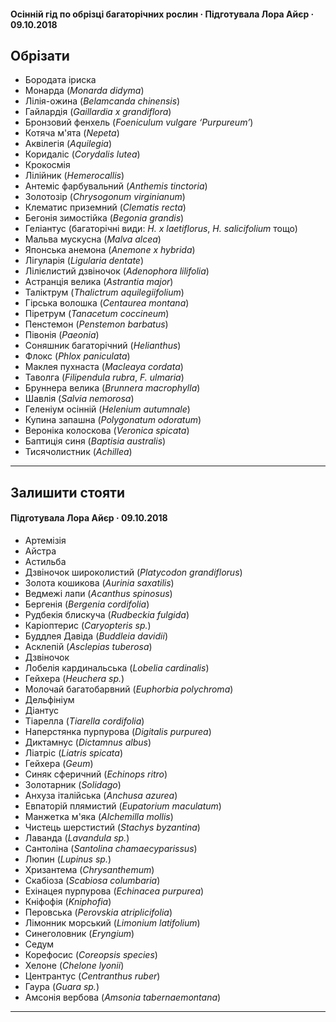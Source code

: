 #### Осінній гід по обрізці багаторічних рослин · Підготувала Лора Айєр · 09.10.2018

## Обрізати

- Бородата іриска
- Монарда (*Monarda didyma*)
- Лілія-ожина (*Belamcanda chinensis*)
- Гайлардія (*Gaillardia x grandiflora*)
- Бронзовий фенхель (*Foeniculum vulgare ‘Purpureum’*)
- Котяча м'ята (*Nepeta*)
- Аквілегія (*Aquilegia*)
- Коридаліс (*Corydalis lutea*)
- Крокосмія
- Лілійник (*Hemerocallis*)
- Антеміс фарбувальний (*Anthemis tinctoria*)
- Золотозір (*Chrysogonum virginianum*)
- Клематис приземний (*Clematis recta*)
- Бегонія зимостійка (*Begonia grandis*)
- Геліантус (багаторічні види: *H. x laetiflorus*, *H. salicifolium* тощо)
- Мальва мускусна (*Malva alcea*)
- Японська анемона (*Anemone x hybrida*)
- Лігуларія (*Ligularia dentate*)
- Лілієлистий дзвіночок (*Adenophora lilifolia*)
- Астранція велика (*Astrantia major*)
- Таліктрум (*Thalictrum aquilegiifolium*)
- Гірська волошка (*Centaurea montana*)
- Піретрум (*Tanacetum coccineum*)
- Пенстемон (*Penstemon barbatus*)
- Півонія (*Paeonia*)
- Соняшник багаторічний (*Helianthus*)
- Флокс (*Phlox paniculata*)
- Маклея пухнаста (*Macleaya cordata*)
- Таволга (*Filipendula rubra*, *F. ulmaria*)
- Бруннера велика (*Brunnera macrophylla*)
- Шавлія (*Salvia nemorosa*)
- Геленіум осінній (*Helenium autumnale*)
- Купина запашна (*Polygonatum odoratum*)
- Вероніка колоскова (*Veronica spicata*)
- Баптиція синя (*Baptisia australis*)
- Тисячолистник (*Achillea*)

---

## Залишити стояти

#### Підготувала Лора Айєр · 09.10.2018

- Артемізія
- Айстра
- Астильба
- Дзвіночок широколистий (*Platycodon grandiflorus*)
- Золота кошикова (*Aurinia saxatilis*)
- Ведмежі лапи (*Acanthus spinosus*)
- Бергенія (*Bergenia cordifolia*)
- Рудбекія блискуча (*Rudbeckia fulgida*)
- Каріоптерис (*Caryopteris sp.*)
- Буддлея Давіда (*Buddleia davidii*)
- Асклепій (*Asclepias tuberosa*)
- Дзвіночок
- Лобелія кардинальська (*Lobelia cardinalis*)
- Гейхера (*Heuchera sp.*)
- Молочай багатобарвний (*Euphorbia polychroma*)
- Дельфініум
- Діантус
- Тіарелла (*Tiarella cordifolia*)
- Наперстянка пурпурова (*Digitalis purpurea*)
- Диктамнус (*Dictamnus albus*)
- Ліатріс (*Liatris spicata*)
- Гейхера (*Geum*)
- Синяк сферичний (*Echinops ritro*)
- Золотарник (*Solidago*)
- Анхуза італійська (*Anchusa azurea*)
- Евпаторій плямистий (*Eupatorium maculatum*)
- Манжетка м'яка (*Alchemilla mollis*)
- Чистець шерстистий (*Stachys byzantina*)
- Лаванда (*Lavandula sp.*)
- Сантоліна (*Santolina chamaecyparissus*)
- Люпин (*Lupinus sp.*)
- Хризантема (*Chrysanthemum*)
- Скабіоза (*Scabiosa columbaria*)
- Ехінацея пурпурова (*Echinacea purpurea*)
- Кніфофія (*Kniphofia*)
- Перовська (*Perovskia atriplicifolia*)
- Лімонник морський (*Limonium latifolium*)
- Синеголовник (*Eryngium*)
- Седум
- Корефосис (*Coreopsis species*)
- Хелоне (*Chelone lyonii*)
- Центрантус (*Centranthus ruber*)
- Гаура (*Guara sp.*)
- Амсонія вербова (*Amsonia tabernaemontana*)
---